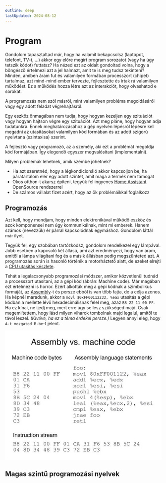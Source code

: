 ```yaml
---
outline: deep
lastUpdated: 2024-08-12
---
```


# Program

Gondolom tapasztaltad már, hogy ha valamit bekapcsolsz (laptopot, telefont, TV-t, ...) akkor egy előre megírt program sorozatot (vagy ha úgy tetszik kódot)
futtatsz? Ha nézed ezt az oldalt gondoltad volna, hogy a böngésző értelmezi azt a jel halmazt, amit te is meg tudsz tekinteni? Minden, amiben áram fut és
valamilyen formában processzort (chipet) tartalmaz, azt mind-mind ember tervezte, fejlesztette és írtak rá valamilyen működést. Ez a működés hozza létre azt az
interakciót, hogy olvashatod e sorokat.

A programozás nem szól másról, mint valamilyen probléma megoldásáról vagy egy adott feladat végrehajtásról.

Egy eszköz önmagában nem tudja, hogy hogyan kezeljen egy szituációt vagy hogyan hajtson végre egy szituációt. Azt meg pláne, hogy hogyan adja tudatunkra. Ennek
meghatározásához a gép nyelvén lépésről lépésre kell megadni az utasításokat valamilyen kód formában és az adott szigorú nyelvtana (szintaxisa) szerint.

A fejlesztő vagy programozó, az a személy, aki ezt a problémát megoldja kód formájában. Így elegendő egyszer megvalósítani (implementálni).

Milyen problémák lehetnek, amik szembe jöhetnek?

- Ha azt szeretnéd, hogy a légkondicionáló akkor kapcsoljon be, ha páratartalom elér egy adott szintet, amit maga a termék nem támogat
- Okos otthon-t akarsz építeni, tegyük fel ingyenes [Home Assistant](https://www.home-assistant.io/) OpenSource rendszerrel
- De számos vállalat fizet azért, hogy az ők problémáikkal foglalkozz

## Programozás
Azt kell, hogy mondjam, hogy minden elektronikával működő eszköz és azok komponensei nem úgy kommunikálnak, mint mi emberek. Hanem számos (nevezzük) ér párral
kapcsolódnak egymáshoz. Gondolom láttál már ilyet.

Tegyük fel, egy szobában tartózkodsz, gondolom rendelkezel egy lámpával. Jobb esetben a kapcsoló két állású, ami azt eredményezi, hogy van áram, amitől a
lámpa világítani fog és a másik állásban pedig megszünteted azt. A programozás során is hasonló történik a motorháztető alatt, de ezeket elrejti a [CPU
utasítás készlete](https://hu.wikipedia.org/wiki/Utas%C3%ADt%C3%A1sk%C3%A9szlet).

Tehát a legalacsonyabb programozási módszer, amikor közvetlenül tudnád a processzort utasítani, az a gépi kód (ábrán: Machine code). Már magában ezt értelmezni
is horror. Ezért alkották meg a gépi kódnak a szimbolikus formáját, az [Assembly](https://hu.wikipedia.org/wiki/Assembly-ként)-t és persze ebből is van több
fajta, de a célja azonos. Ha képnél maradunk, akkor a `movl $0xFF00112233, %eax` utasítás a gépi kódban a mellette lévő hexadecimálisnak felel meg,
azaz `B8 22 11 00 FF`. Ha ez kínai, ne ijedj meg, mert erre úgy se lesz szükséged majd. Csak megemlítettem, hogy lásd milyen viharok tombolnak majd legalul,
amitől te távol leszel. _(Kivéve, ha ez a téma érdekel persze.)_ Legyen annyi elég, hogy `A-t mozgatod B-be`-t jelent.

![Assembly](../../public/img/program/machine-vs-assembly.jpg)

## Magas szintű programozási nyelvek
